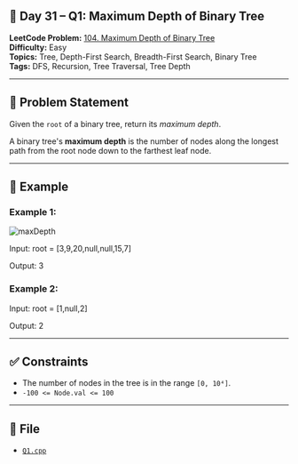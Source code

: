 ## 🧩 **Day 31 – Q1: Maximum Depth of Binary Tree**

**LeetCode Problem:** [104. Maximum Depth of Binary Tree](https://leetcode.com/problems/maximum-depth-of-binary-tree/)  
**Difficulty:** Easy  
**Topics:** Tree, Depth-First Search, Breadth-First Search, Binary Tree  
**Tags:** DFS, Recursion, Tree Traversal, Tree Depth

---

## 📄 Problem Statement

Given the `root` of a binary tree, return its _maximum depth_.

A binary tree's **maximum depth** is the number of nodes along the longest path from the root node down to the farthest leaf node.

---

## 🧠 Example

### Example 1:

![maxDepth](https://assets.leetcode.com/uploads/2020/11/26/tmp-tree.jpg)

Input: root = [3,9,20,null,null,15,7]

Output: 3

### Example 2:

Input: root = [1,null,2]

Output: 2

---

## ✅ Constraints

- The number of nodes in the tree is in the range `[0, 10⁴]`.
- `-100 <= Node.val <= 100`

---

## 📁 File

- [`Q1.cpp`](./Q1.cpp)
